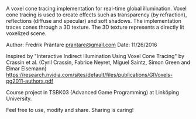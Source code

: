 A voxel cone tracing implementation for real-time global illumination. 
Voxel cone tracing is used to create effects such as transparency (by refraction), reflections (diffuse and specular) and soft shadows.
The implementation traces cones through a 3D texture. The 3D texture represents a directly lit voxelized scene.

Author:	Fredrik Präntare <prantare@gmail.com>
Date:	11/26/2016

Inspired by "Interactive Indirect Illumination Using Voxel Cone Tracing" by Crassin et al.
(Cyril Crassin, Fabrice Neyret, Miguel Saintz, Simon Green and Elmar Eisemann)
https://research.nvidia.com/sites/default/files/publications/GIVoxels-pg2011-authors.pdf

Course project in TSBK03 (Advanced Game Programming) at Linköping University.

Feel free to use, modify and share. Sharing is caring!
